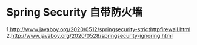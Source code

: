 # Spring Security 自带防火墙

1.http://www.javaboy.org/2020/0512/springsecurity-stricthttpfirewall.html
2.http://www.javaboy.org/2020/0528/springsecurity-ignoring.html